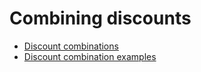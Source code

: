 # Combining discounts
- [Discount combinations](https://help.shopify.com/en/manual/discounts/combining-discounts/discount-combinations)
- [Discount combination examples](https://help.shopify.com/en/manual/discounts/combining-discounts/examples)
